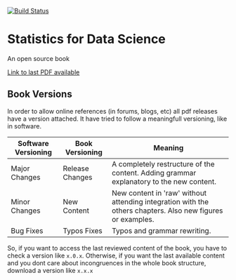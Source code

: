 [![Build Status](https://travis-ci.com/RicardoHS/statistics-for-data-science-book.svg?branch=master)](https://travis-ci.com/RicardoHS/statistics-for-data-science-book)

# Statistics for Data Science
An open source book

[Link to last PDF available](https://github.com/RicardoHS/statistics-for-data-science-book/releases/latest)

## Book Versions
In order to allow online references (in forums, blogs, etc) all pdf releases have a version attached. It have tried to follow a meaningfull
versioning, like in software.

| Software Versioning | Book Versioning | Meaning                                                                                                    |
|-----------------------------|-------------------------|------------------------------------------------------------------------------------------------------------|
| Major Changes               | Release Changes         | A completely restructure of the content. Adding grammar explanatory to the new content.                    |
| Minor Changes               | New Content             | New content in 'raw' without attending integration with the others chapters. Also new figures or examples. |
| Bug Fixes                   | Typos Fixes             | Typos and grammar rewriting.                                                                               |

So, if you want to access the last reviewed content of the book, you have to check a version like  `x.0.x`. Otherwise, if you want the last available content 
and you dont care about incongruences in the whole book structure, download a version like `x.x.x`
